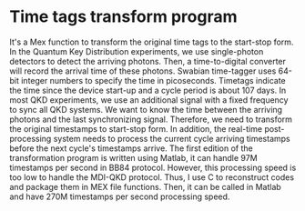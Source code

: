 # Time tags transform program
It's a Mex function to transform the original time tags to the start-stop form.
In the Quantum Key Distribution experiments, we use single-photon detectors to detect the arriving photons. Then, a time-to-digital converter will record the arrival time of these photons. Swabian time-tagger uses 64-bit integer numbers to specify the time in picoseconds. Timetags indicate the time since the device start-up and a cycle period is about 107 days. 
In most QKD experiments, we use an additional signal with a fixed frequency to sync all QKD systems. We want to know the time between the arriving photons and the last synchronizing signal. Therefore, we need to transform the original timestamps to start-stop form. In addition, the real-time post-processing system needs to process the current cycle arriving timestamps before the next cycle's timestamps arrive. 
The first edition of the transformation program is written using Matlab, it can handle 97M timestamps per second in BB84 protocol. However, this processing speed is too low to handle the MDI-QKD protocol. Thus, I use C to reconstruct codes and package them in MEX file functions. Then, it can be called in Matlab and have 270M timestamps per second processing speed. 
